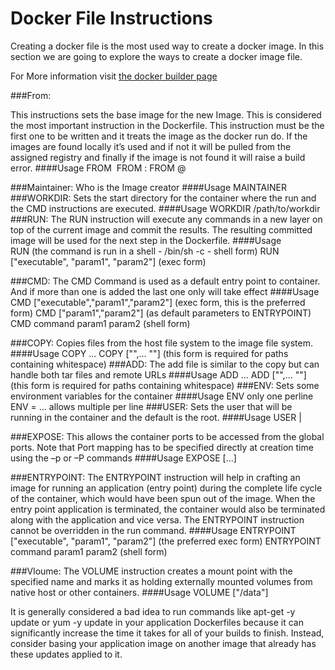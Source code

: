 # Docker File Instructions
Creating a docker file is the most used way to create a docker image.
In this section we are going to explore the ways to create a docker image file.

For More information visit [the docker builder page](https://docs.docker.com/reference/builder/)

###From:

This instructions sets the base image for the new Image. This is considered the most important instruction in the Dockerfile. This instruction must be the first one to be written and it treats the image as the docker run do. If the images are found locally it’s used and if not it will be pulled from the assigned registry and finally if the image is not found it will raise a build error.
####Usage
 	FROM <image>
 	FROM <image>:<tag>
 	FROM <image>@<digest>

###Maintainer:
Who is the Image creator
####Usage
    MAINTAINER <Name>
###WORKDIR:
Sets the start directory for the container where the run and the CMD instructions are executed.
####Usage
    WORKDIR /path/to/workdir
###RUN:
The RUN instruction will execute any commands in a new layer on top of the current image and commit the results. The resulting committed image will be used for the next step in the Dockerfile.
####Usage	
 	RUN <command> (the command is run in a shell - /bin/sh -c - shell form)
 	RUN ["executable", "param1", "param2"] (exec form)

###CMD:
The CMD Command is used as a default entry point to container. And if more than one is added the last one only will take effect
####Usage
 	CMD ["executable","param1","param2"] (exec form, this is the preferred form)
 	CMD ["param1","param2"] (as default parameters to ENTRYPOINT)
 	CMD command param1 param2 (shell form)

###COPY:
Copies files from the host file system to the image file system. 
####Usage
 	COPY <src>... <dest>
 	COPY ["<src>",... "<dest>"] (this form is required for paths containing whitespace)
###ADD:
The add file is similar to the copy but can handle both tar files and remote URLs
####Usage
 	ADD <src>... <dest>
 	ADD ["<src>",... "<dest>"] (this form is required for paths containing whitespace)
###ENV:
Sets some environment variables for the container
####Usage
 	ENV <key> <value> only one perline 
 	ENV <key>=<value> ... allows multiple per line
###USER:
Sets the user that will be running in the container and the default is the root.
####Usage
    USER <UID>|<UName>

###EXPOSE:
This allows the container ports to be accessed from the global ports. Note that Port mapping has to be specified directly at creation time using the –p or –P commands
####Usage
    EXPOSE <port> [<port>...]

###ENTRYPOINT:
The ENTRYPOINT instruction will help in crafting an image for running an application (entry point) during the complete life cycle of the container, which would have been spun out of the image. When the entry point application is terminated, the container would also be terminated along with the application and vice versa.
The ENTRYPOINT instruction cannot be overridden in the run command.
####Usage
 	ENTRYPOINT ["executable", "param1", "param2"] (the preferred exec form)
 	ENTRYPOINT command param1 param2 (shell form)

###Vloume:
The VOLUME instruction creates a mount point with the specified name and marks it as holding externally mounted volumes from native host or other containers. 
####Usage
    VOLUME ["/data"]

It is generally considered a bad idea to run commands like apt-get -y update or yum -y update in your application Dockerfiles because it can significantly increase the time it takes for all of your builds to finish. Instead, consider basing your application image on another image that already has these updates applied to it.
